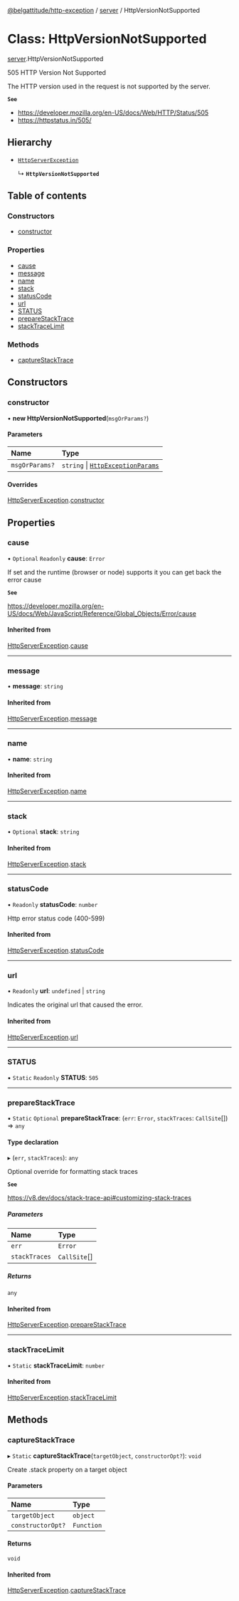 [@belgattitude/http-exception](../README.md) / [server](../modules/server.md) / HttpVersionNotSupported

# Class: HttpVersionNotSupported

[server](../modules/server.md).HttpVersionNotSupported

505 HTTP Version Not Supported

The HTTP version used in the request is not supported by the server.

**`See`**

- https://developer.mozilla.org/en-US/docs/Web/HTTP/Status/505
- https://httpstatus.in/505/

## Hierarchy

- [`HttpServerException`](base.HttpServerException.md)

  ↳ **`HttpVersionNotSupported`**

## Table of contents

### Constructors

- [constructor](server.HttpVersionNotSupported.md#constructor)

### Properties

- [cause](server.HttpVersionNotSupported.md#cause)
- [message](server.HttpVersionNotSupported.md#message)
- [name](server.HttpVersionNotSupported.md#name)
- [stack](server.HttpVersionNotSupported.md#stack)
- [statusCode](server.HttpVersionNotSupported.md#statuscode)
- [url](server.HttpVersionNotSupported.md#url)
- [STATUS](server.HttpVersionNotSupported.md#status)
- [prepareStackTrace](server.HttpVersionNotSupported.md#preparestacktrace)
- [stackTraceLimit](server.HttpVersionNotSupported.md#stacktracelimit)

### Methods

- [captureStackTrace](server.HttpVersionNotSupported.md#capturestacktrace)

## Constructors

### constructor

• **new HttpVersionNotSupported**(`msgOrParams?`)

#### Parameters

| Name           | Type                                                                         |
| :------------- | :--------------------------------------------------------------------------- |
| `msgOrParams?` | `string` \| [`HttpExceptionParams`](../modules/types.md#httpexceptionparams) |

#### Overrides

[HttpServerException](base.HttpServerException.md).[constructor](base.HttpServerException.md#constructor)

## Properties

### cause

• `Optional` `Readonly` **cause**: `Error`

If set and the runtime (browser or node) supports it
you can get back the error cause

**`See`**

https://developer.mozilla.org/en-US/docs/Web/JavaScript/Reference/Global_Objects/Error/cause

#### Inherited from

[HttpServerException](base.HttpServerException.md).[cause](base.HttpServerException.md#cause)

---

### message

• **message**: `string`

#### Inherited from

[HttpServerException](base.HttpServerException.md).[message](base.HttpServerException.md#message)

---

### name

• **name**: `string`

#### Inherited from

[HttpServerException](base.HttpServerException.md).[name](base.HttpServerException.md#name)

---

### stack

• `Optional` **stack**: `string`

#### Inherited from

[HttpServerException](base.HttpServerException.md).[stack](base.HttpServerException.md#stack)

---

### statusCode

• `Readonly` **statusCode**: `number`

Http error status code (400-599)

#### Inherited from

[HttpServerException](base.HttpServerException.md).[statusCode](base.HttpServerException.md#statuscode)

---

### url

• `Readonly` **url**: `undefined` \| `string`

Indicates the original url that caused the error.

#### Inherited from

[HttpServerException](base.HttpServerException.md).[url](base.HttpServerException.md#url)

---

### STATUS

▪ `Static` `Readonly` **STATUS**: `505`

---

### prepareStackTrace

▪ `Static` `Optional` **prepareStackTrace**: (`err`: `Error`, `stackTraces`: `CallSite`[]) => `any`

#### Type declaration

▸ (`err`, `stackTraces`): `any`

Optional override for formatting stack traces

**`See`**

https://v8.dev/docs/stack-trace-api#customizing-stack-traces

##### Parameters

| Name          | Type         |
| :------------ | :----------- |
| `err`         | `Error`      |
| `stackTraces` | `CallSite`[] |

##### Returns

`any`

#### Inherited from

[HttpServerException](base.HttpServerException.md).[prepareStackTrace](base.HttpServerException.md#preparestacktrace)

---

### stackTraceLimit

▪ `Static` **stackTraceLimit**: `number`

#### Inherited from

[HttpServerException](base.HttpServerException.md).[stackTraceLimit](base.HttpServerException.md#stacktracelimit)

## Methods

### captureStackTrace

▸ `Static` **captureStackTrace**(`targetObject`, `constructorOpt?`): `void`

Create .stack property on a target object

#### Parameters

| Name              | Type       |
| :---------------- | :--------- |
| `targetObject`    | `object`   |
| `constructorOpt?` | `Function` |

#### Returns

`void`

#### Inherited from

[HttpServerException](base.HttpServerException.md).[captureStackTrace](base.HttpServerException.md#capturestacktrace)
